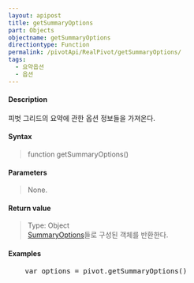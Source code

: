 ```yaml
---
layout: apipost
title: getSummaryOptions
part: Objects
objectname: getSummaryOptions
directiontype: Function
permalink: /pivotApi/RealPivot/getSummaryOptions/
tags:
  - 요약옵션
  - 옵션
---
```



#### Description

 피벗 그리드의 요약에 관한 옵션 정보들을 가져온다.    

#### Syntax

> function getSummaryOptions()  

#### Parameters

> None.

#### Return value

> Type: Object   
> [SummaryOptions](/pivotApi/types/SummaryOptions/)들로 구성된 객체를 반환한다.  

#### Examples 

<pre class="prettyprint">
    var options = pivot.getSummaryOptions()
</pre>

